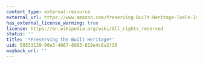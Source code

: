 ```yaml
---
content_type: external-resource
external_url: https://www.amazon.com/Preserving-Built-Heritage-Tools-Implementation/dp/0874518318
has_external_license_warning: true
license: https://en.wikipedia.org/wiki/All_rights_reserved
status: ''
title: '*Preserving the Built Heritage*'
uid: 58533139-90e3-4667-8993-819e4c0a2f36
wayback_url: ''
---
```

